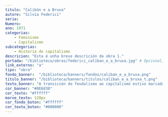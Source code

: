 ```yaml
---
titulo: "Calibán e a Bruxa"
autore: "Silvia Federici"
serie:
Numero:
ano: 1971
categorias:
    - Feminismo
    - Capitalismo
subcategorias:
    - Historia do capitalismo
descricion: "Esta é unha breve descrición da obra 1."
portada: "/biblioteca/obras/federici_caliban_e_a_bruxa.jpg" # Opcional, imaxe da portada
link_externo: "a"
tipo: "obra"
fondo_banner:  "/biblioteca/banners/fondos/caliban_e_a_bruxa.png"
titulo_banner: "/biblioteca/banners/titulos/caliban_e_a_bruxa_t.png"
texto_banner: "A transición do feudalismo ao capitalismo estivo marcada por unha violencia extrema que esmagou movementos urbanos e campesiños que practicaban modelos comunitarios e de reparto de riqueza. Silvia Federici analiza como esta derrota permitiu a acumulación orixinaria mediante a expropiación de terreos comúns, o colonialismo, a escravitude e unha guerra aberta polo control dos corpos e saberes das mulleres."
cor_banner: "#0E6830"
cor_texto: "#ffffff"
marxe_texto: 120px
cor_fondo_boton: "#ffffff"
cor_texto_boton: "#000000"
---
```


